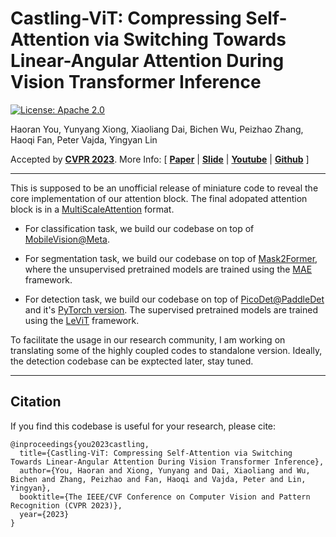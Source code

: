 # Castling-ViT: Compressing Self-Attention via Switching Towards Linear-Angular Attention During Vision Transformer Inference

[![License: Apache 2.0](https://img.shields.io/badge/License-Apache%202.0-green)](https://opensource.org/licenses/Apache-2.0)

Haoran You, Yunyang Xiong, Xiaoliang Dai, Bichen Wu, Peizhao Zhang, Haoqi Fan, Peter Vajda, Yingyan Lin

Accepted by [**CVPR 2023**](https://cvpr2023.thecvf.com/). More Info:
\[ [**Paper**](https://arxiv.org/abs/2211.10526) | [**Slide**]() | [**Youtube**]() | [**Github**](https://github.com/GATECH-EIC/Castling-ViT/) \]

---

This is supposed to be an unofficial release of miniature code to reveal the core implementation of our attention block. The final adopated attention block is in a [MultiScaleAttention](https://github.com/facebookresearch/mvit/blob/main/mvit/models/attention.py#L93) format.

* For classification task, we build our codebase on top of [MobileVision@Meta](https://github.com/facebookresearch/mobile-vision).

* For segmentation task, we build our codebase on top of [Mask2Former](https://github.com/facebookresearch/Mask2Former), where the unsupervised pretrained models are trained using the [MAE](https://github.com/facebookresearch/mae) framework.

* For detection task, we build our codebase on top of [PicoDet@PaddleDet](https://github.com/PaddlePaddle/PaddleDetection/tree/release/2.6/configs/picodet) and it's [PyTorch version](https://github.com/Bo396543018/Picodet_Pytorch). The supervised pretrained models are trained using the [LeViT](https://github.com/facebookresearch/LeViT) framework.


To facilitate the usage in our research community, I am working on translating some of the highly coupled codes to standalone version. Ideally, the detection codebase can be exptected later, stay tuned.

---

## Citation

If you find this codebase is useful for your research, please cite:

````
@inproceedings{you2023castling,
  title={Castling-ViT: Compressing Self-Attention via Switching Towards Linear-Angular Attention During Vision Transformer Inference},
  author={You, Haoran and Xiong, Yunyang and Dai, Xiaoliang and Wu, Bichen and Zhang, Peizhao and Fan, Haoqi and Vajda, Peter and Lin, Yingyan},
  booktitle={The IEEE/CVF Conference on Computer Vision and Pattern Recognition (CVPR 2023)},
  year={2023}
}
````
